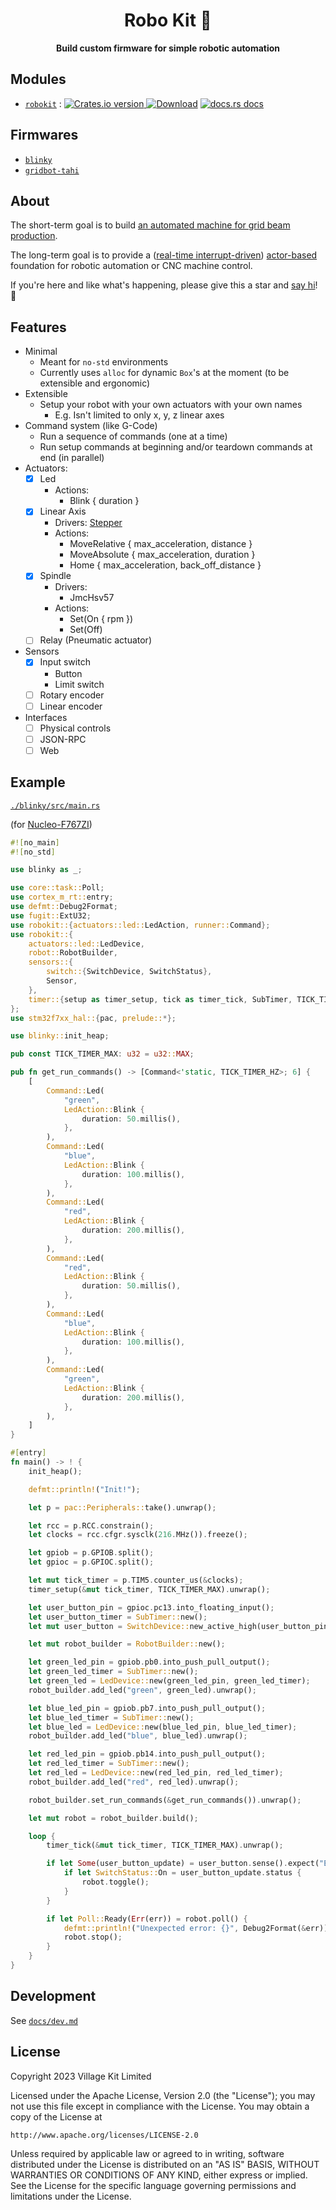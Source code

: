 <h1 align="center">Robo Kit 🤖</h1>

<div align="center">
  <strong>
    Build custom firmware for simple robotic automation
  </strong>
</div>

## Modules

- [`robokit`](./robokit) : [![Crates.io version](https://img.shields.io/crates/v/robokit.svg?style=flat-square) ](https://crates.io/crates/robokit)  [![Download](https://img.shields.io/crates/d/robokit.svg?style=flat-square)](https://crates.io/crates/robokit)  [![docs.rs docs](https://img.shields.io/badge/docs-latest-blue.svg?style=flat-square)](https://docs.rs/robokit)

## Firmwares

- [`blinky`](./blinky)
- [`gridbot-tahi`](./gridbot-tahi)

## About

The short-term goal is to build [an automated machine for grid beam production](https://github.com/villagekit/gridbot-tahi).

The long-term goal is to provide a ([real-time interrupt-driven](https://rtic.rs)) [actor-based](https://en.wikipedia.org/wiki/Actor_model) foundation for robotic automation or CNC machine control.

If you're here and like what's happening, please give this a star and [say hi](https://github.com/villagekit/robokit/issues)! 👋

## Features

- Minimal
  - Meant for `no-std` environments
  - Currently uses `alloc` for dynamic `Box`'s at the moment (to be extensible and ergonomic)
- Extensible
  - Setup your robot with your own actuators with your own names
      - E.g. Isn't limited to only x, y, z linear axes
- Command system (like G-Code)
  - Run a sequence of commands (one at a time)
  - Run setup commands at beginning and/or teardown commands at end (in parallel)
- Actuators:
  - [x] Led
      - Actions:
        - Blink { duration }
  - [x] Linear Axis
      - Drivers: [Stepper](https://github.com/braun-embedded/stepper)
      - Actions:
        - MoveRelative { max_acceleration, distance }
        - MoveAbsolute { max_acceleration, duration }
        - Home { max_acceleration, back_off_distance }
  - [x] Spindle
      - Drivers:
        - JmcHsv57
      - Actions:
        - Set(On { rpm })
        - Set(Off)
  - [ ] Relay (Pneumatic actuator)
- Sensors
  - [x] Input switch
      - Button
      - Limit switch
  - [ ] Rotary encoder
  - [ ] Linear encoder
- Interfaces
  - [ ] Physical controls
  - [ ] JSON-RPC
  - [ ] Web

## Example

[`./blinky/src/main.rs`](./blinky/src/main.rs)

(for [Nucleo-F767ZI](https://nz.element14.com/stmicroelectronics/nucleo-f767zi/dev-board-nucleo-32-mcu/dp/2546569))

```rust
#![no_main]
#![no_std]

use blinky as _;

use core::task::Poll;
use cortex_m_rt::entry;
use defmt::Debug2Format;
use fugit::ExtU32;
use robokit::{actuators::led::LedAction, runner::Command};
use robokit::{
    actuators::led::LedDevice,
    robot::RobotBuilder,
    sensors::{
        switch::{SwitchDevice, SwitchStatus},
        Sensor,
    },
    timer::{setup as timer_setup, tick as timer_tick, SubTimer, TICK_TIMER_HZ},
};
use stm32f7xx_hal::{pac, prelude::*};

use blinky::init_heap;

pub const TICK_TIMER_MAX: u32 = u32::MAX;

pub fn get_run_commands() -> [Command<'static, TICK_TIMER_HZ>; 6] {
    [
        Command::Led(
            "green",
            LedAction::Blink {
                duration: 50.millis(),
            },
        ),
        Command::Led(
            "blue",
            LedAction::Blink {
                duration: 100.millis(),
            },
        ),
        Command::Led(
            "red",
            LedAction::Blink {
                duration: 200.millis(),
            },
        ),
        Command::Led(
            "red",
            LedAction::Blink {
                duration: 50.millis(),
            },
        ),
        Command::Led(
            "blue",
            LedAction::Blink {
                duration: 100.millis(),
            },
        ),
        Command::Led(
            "green",
            LedAction::Blink {
                duration: 200.millis(),
            },
        ),
    ]
}

#[entry]
fn main() -> ! {
    init_heap();

    defmt::println!("Init!");

    let p = pac::Peripherals::take().unwrap();

    let rcc = p.RCC.constrain();
    let clocks = rcc.cfgr.sysclk(216.MHz()).freeze();

    let gpiob = p.GPIOB.split();
    let gpioc = p.GPIOC.split();

    let mut tick_timer = p.TIM5.counter_us(&clocks);
    timer_setup(&mut tick_timer, TICK_TIMER_MAX).unwrap();

    let user_button_pin = gpioc.pc13.into_floating_input();
    let user_button_timer = SubTimer::new();
    let mut user_button = SwitchDevice::new_active_high(user_button_pin, user_button_timer);

    let mut robot_builder = RobotBuilder::new();

    let green_led_pin = gpiob.pb0.into_push_pull_output();
    let green_led_timer = SubTimer::new();
    let green_led = LedDevice::new(green_led_pin, green_led_timer);
    robot_builder.add_led("green", green_led).unwrap();

    let blue_led_pin = gpiob.pb7.into_push_pull_output();
    let blue_led_timer = SubTimer::new();
    let blue_led = LedDevice::new(blue_led_pin, blue_led_timer);
    robot_builder.add_led("blue", blue_led).unwrap();

    let red_led_pin = gpiob.pb14.into_push_pull_output();
    let red_led_timer = SubTimer::new();
    let red_led = LedDevice::new(red_led_pin, red_led_timer);
    robot_builder.add_led("red", red_led).unwrap();

    robot_builder.set_run_commands(&get_run_commands()).unwrap();

    let mut robot = robot_builder.build();

    loop {
        timer_tick(&mut tick_timer, TICK_TIMER_MAX).unwrap();

        if let Some(user_button_update) = user_button.sense().expect("Error reading user button") {
            if let SwitchStatus::On = user_button_update.status {
                robot.toggle();
            }
        }

        if let Poll::Ready(Err(err)) = robot.poll() {
            defmt::println!("Unexpected error: {}", Debug2Format(&err));
            robot.stop();
        }
    }
}
```

## Development

See [`docs/dev.md`](./docs/dev.md)

## License

Copyright 2023 Village Kit Limited

Licensed under the Apache License, Version 2.0 (the "License");
you may not use this file except in compliance with the License.
You may obtain a copy of the License at

    http://www.apache.org/licenses/LICENSE-2.0

Unless required by applicable law or agreed to in writing, software
distributed under the License is distributed on an "AS IS" BASIS,
WITHOUT WARRANTIES OR CONDITIONS OF ANY KIND, either express or implied.
See the License for the specific language governing permissions and
limitations under the License.
